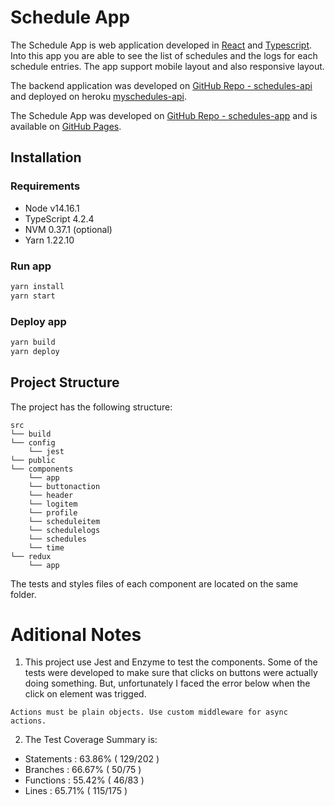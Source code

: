 
# Schedule App

The Schedule App is web application developed in [React](https://reactjs.org/) and [Typescript](https://www.typescriptlang.org/).
Into this app you are able to see the list of schedules and the logs for each schedule entries. The app support mobile layout and also responsive layout.

The backend application was developed on [GitHub Repo - schedules-api](https://github.com/claudiacarvalhoc/schedules-api) and deployed on heroku [myschedules-api](https://myschedules-api.herokuapp.com/).

The Schedule App was developed on [GitHub Repo - schedules-app](https://github.com/claudiacarvalhoc/schedules-app) and is available on [GitHub Pages](https://claudiacarvalhoc.github.io/schedules-app/).

## Installation

### Requirements

* Node v14.16.1
* TypeScript 4.2.4
* NVM 0.37.1 (optional)
* Yarn 1.22.10

### Run app

```bash
yarn install
yarn start
```

### Deploy app

```bash
yarn build
yarn deploy
```

## Project Structure

The project has the following structure:
```
src
└── build
└── config
    └── jest
└── public
└── components
    └── app
    └── buttonaction
    └── header
    └── logitem
    └── profile
    └── scheduleitem
    └── schedulelogs
    └── schedules
    └── time
└── redux
    └── app
```
The tests and styles files of each component are located on the same folder.

# Aditional Notes

1. This project use Jest and Enzyme to test the components.
Some of the tests were developed to make sure that clicks on buttons were actually doing something. But, unfortunately I faced the error below when the click on element was trigged.
```console
Actions must be plain objects. Use custom middleware for async actions.
```

2. The Test Coverage Summary is:

* Statements   : 63.86% ( 129/202 )
* Branches     : 66.67% ( 50/75 )
* Functions    : 55.42% ( 46/83 )
* Lines        : 65.71% ( 115/175 )